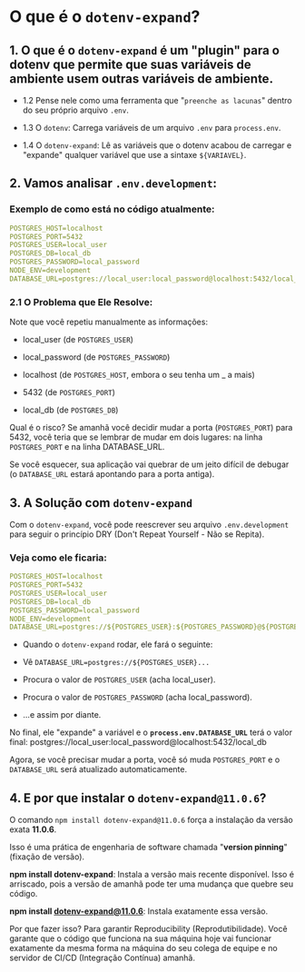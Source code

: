 # O que é o `dotenv-expand`?

## 1. O que é o `dotenv-expand` é um "**plugin**" para o dotenv que permite que suas variáveis de ambiente usem outras variáveis de ambiente.

- 1.2 Pense nele como uma ferramenta que "``preenche as lacunas``" dentro do seu próprio arquivo ``.env``.

- 1.3 O ``dotenv``: Carrega variáveis de um arquivo ``.env`` para ``process.env``.

- 1.4 O ``dotenv-expand``: Lê as variáveis que o dotenv acabou de carregar e "expande" qualquer variável que use a sintaxe ``${VARIAVEL}``.

## 2. Vamos analisar ``.env.development``:
### Exemplo de como está no código atualmente:

```yaml
POSTGRES_HOST=localhost
POSTGRES_PORT=5432
POSTGRES_USER=local_user
POSTGRES_DB=local_db
POSTGRES_PASSWORD=local_password
NODE_ENV=development
DATABASE_URL=postgres://local_user:local_password@localhost:5432/local_db
```
### 2.1 O Problema que Ele Resolve:

Note que você repetiu manualmente as informações:

- local_user (de ``POSTGRES_USER``)

- local_password (de ``POSTGRES_PASSWORD``)

- localhost (de ``POSTGRES_HOST``, embora o seu tenha um _ a mais)

- 5432 (de ``POSTGRES_PORT``)

- local_db (de ``POSTGRES_DB``)

Qual é o risco? Se amanhã você decidir mudar a porta (``POSTGRES_PORT``) para 5432, você teria que se lembrar de mudar em dois lugares: na linha ``POSTGRES_PORT`` e na linha DATABASE_URL.

Se você esquecer, sua aplicação vai quebrar de um jeito difícil de debugar (o ``DATABASE_URL`` estará apontando para a porta antiga).

## 3. A Solução com ``dotenv-expand``

Com o ``dotenv-expand``, você pode reescrever seu arquivo ``.env.development`` para seguir o princípio DRY (Don't Repeat Yourself - Não se Repita).

### Veja como ele ficaria:

```yaml
POSTGRES_HOST=localhost
POSTGRES_PORT=5432
POSTGRES_USER=local_user
POSTGRES_DB=local_db
POSTGRES_PASSWORD=local_password
NODE_ENV=development
DATABASE_URL=postgres://${POSTGRES_USER}:${POSTGRES_PASSWORD}@${POSTGRES_HOST}:${POSTGRES_PORT}/${POSTGRES_DB}
```

- Quando o ``dotenv-expand`` rodar, ele fará o seguinte:

- Vê ``DATABASE_URL=postgres://${POSTGRES_USER}...``

- Procura o valor de ``POSTGRES_USER`` (acha local_user).

- Procura o valor de ``POSTGRES_PASSWORD`` (acha local_password).

- ...e assim por diante.

No final, ele "expande" a variável e o **``process.env.DATABASE_URL``** terá o valor final: postgres://local_user:local_password@localhost:5432/local_db

Agora, se você precisar mudar a porta, você só muda ``POSTGRES_PORT`` e o ``DATABASE_URL`` será atualizado automaticamente.

## 4. E por que instalar o ``dotenv-expand@11.0.6``?

O comando ``npm install dotenv-expand@11.0.6`` força a instalação da versão exata **11.0.6**.

Isso é uma prática de engenharia de software chamada "**version pinning**" (fixação de versão).

**npm install dotenv-expand**: Instala a versão mais recente disponível. Isso é arriscado, pois a versão de amanhã pode ter uma mudança que quebre seu código.

**npm install dotenv-expand@11.0.6**: Instala exatamente essa versão.

Por que fazer isso? Para garantir Reproducibility (Reprodutibilidade). Você garante que o código que funciona na sua máquina hoje vai funcionar exatamente da mesma forma na máquina do seu colega de equipe e no servidor de CI/CD (Integração Contínua) amanhã.